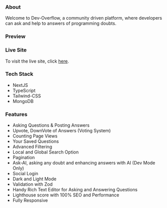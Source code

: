 ### About
Welcome to Dev-Overflow, a community driven platform, where developers can ask and help to answers of programming doubts.

### Preview

### Live Site
To visit the live site, click [here](https://dev-overflow-gamma.vercel.app/).

### Tech Stack
- NextJS
- TypeScript
- Tailwind-CSS
- MongoDB

### Features
- Asking Questions & Posting Answers
- Upvote, DownVote of Answers (Voting System)
- Counting Page Views
- Your Saved Questions
- Advanced Filtering
- Local and Global Search Option
- Pagination
- Ask-AI, asking any doubt and enhancing answers with AI (Dev Mode Only)
- Social Login
- Dark and Light Mode
- Validation with Zod
- Handy Rich Text Editor for Asking and Answering Questions
- Lighthouse score with 100% SEO and Performance
- Fully Responsive

